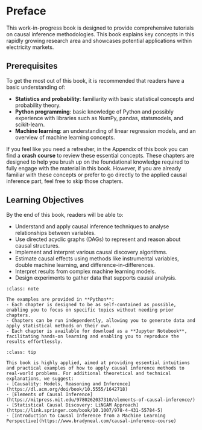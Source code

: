 # Preface

This work-in-progress book is designed to provide comprehensive tutorials on causal inference methodologies. This book explains key concepts in this rapidly growing research area and showcases potential applications within electricity markets. 


## Prerequisites

To get the most out of this book, it is recommended that readers have a basic understanding of:
- **Statistics and probability**: familiarity with basic statistical concepts and probability theory.
- **Python programming**: basic knowledge of Python and possibly experience with libraries such as NumPy, pandas, statsmodels, and scikit-learn.
- **Machine learning**: an understanding of linear regression models, and an overview of machine learning concepts.

If you feel like you need a refresher, in the Appendix of this book you can find a **crash course** to review these essential concepts. These chapters are designed to help you brush up on the foundational knowledge required to fully engage with the material in this book. However, if you are already familiar with these concepts or prefer to go directly to the applied causal inference part, feel free to skip those chapters.


## Learning Objectives

By the end of this book, readers will be able to:
- Understand and apply causal inference techniques to analyse relationships between variables.
- Use directed acyclic graphs (DAGs) to represent and reason about causal structures.
- Implement and interpret various causal discovery algorithms.
- Estimate causal effects using methods like instrumental variables, double machine learning, and difference-in-differences.
- Interpret results from complex machine learning models.
- Design experiments to gather data that supports causal analysis.


```{admonition} Note
:class: note

The examples are provided in **Python**:
- Each chapter is designed to be as self-contained as possible, enabling you to focus on specific topics without needing prior chapters.
- Chapters can be run independently, allowing you to generate data and apply statistical methods on their own.
- Each chapter is available for download as a **Jupyter Notebook**, facilitating hands-on learning and enabling you to reproduce the results effortlessly.

```


```{admonition} References
:class: tip

This book is highly applied, aimed at providing essential intuitions and practical examples of how to apply causal inference methods to real-world problems. For additional theoretical and technical explanations, we suggest:
- [Causality: Models, Reasoning and Inference](https://dl.acm.org/doi/book/10.5555/1642718)
- [Elements of Causal Inference](https://mitpress.mit.edu/9780262037310/elements-of-causal-inference/)
- [Statistical Causal Discovery: LiNGAM Approach](https://link.springer.com/book/10.1007/978-4-431-55784-5)
- [Introduction to Causal Inference from a Machine Learning Perspective](https://www.bradyneal.com/causal-inference-course)

```
